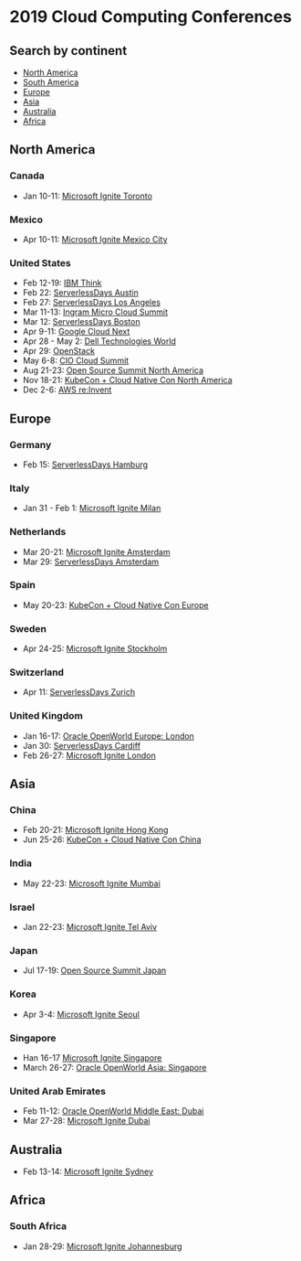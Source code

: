 # 2019 Cloud Computing Conferences

## Search by continent

- [North America](#north-america)
- [South America](#south-america)
- [Europe](#europe)
- [Asia](#asia)
- [Australia](#australia)
- [Africa](#africa)

## North America

### Canada

- Jan 10-11: [Microsoft Ignite Toronto](https://www.microsoft.com/en-ca/ignite-the-tour/toronto)

### Mexico

- Apr 10-11: [Microsoft Ignite Mexico City](https://www.microsoft.com/es-mx/ignite-the-tour/mexico-city)

### United States

- Feb 12-19: [IBM Think](https://www.ibm.com/events/think/)
- Feb 22: [ServerlessDays Austin](https://atx.serverlessdays.io/)
- Feb 27: [ServerlessDays Los Angeles](https://serverlessdays.la/)
- Mar 11-13: [Ingram Micro Cloud Summit](https://www.channele2e.com/event/ingram-micro-cloud-summit-2019-conference-dates-location/)
- Mar 12: [ServerlessDays Boston](https://boston.serverlessdays.io/)
- Apr 9-11: [Google Cloud Next](https://cloud.google.com/)
- Apr 28 - May 2: [Dell Technologies World](https://www.delltechnologiesworld.com/agenda.htm)
- Apr 29: [OpenStack](https://www.openstack.org/summit/denver-2019/)
- May 6-8: [CIO Cloud Summit](https://ciocloudsummit.com/)
- Aug 21-23: [Open Source Summit North America](https://events.linuxfoundation.org/upcoming-events/)
- Nov 18-21: [KubeCon + Cloud Native Con North America](https://events.linuxfoundation.org/events/kubecon-cloudnativecon-north-america-2019/)
- Dec 2-6: [AWS re:Invent](https://reinvent.awsevents.com/)

## Europe

### Germany

- Feb 15: [ServerlessDays Hamburg](https://hamburg.serverlessdays.io/)

### Italy

- Jan 31 - Feb 1: [Microsoft Ignite Milan](https://www.microsoft.com/it-it/ignite-the-tour/milan)

### Netherlands

- Mar 20-21: [Microsoft Ignite Amsterdam](https://www.microsoft.com/nl-nl/ignite-the-tour/amsterdam)
- Mar 29: [ServerlessDays Amsterdam](https://serverlessdays.amsterdam/)

### Spain

- May 20-23: [KubeCon + Cloud Native Con Europe](https://events.linuxfoundation.org/events/kubecon-cloudnativecon-europe-2019/)

### Sweden

- Apr 24-25: [Microsoft Ignite Stockholm](https://www.microsoft.com/sv-se/ignite-the-tour/stockholm)

### Switzerland

- Apr 11: [ServerlessDays Zurich](https://zurich.serverlessdays.io/)

### United Kingdom

- Jan 16-17: [Oracle OpenWorld Europe: London](https://www.oracle.com/uk/openworld/)
- Jan 30: [ServerlessDays Cardiff](https://cardiff.serverlessdays.io/)
- Feb 26-27: [Microsoft Ignite London](https://www.microsoft.com/en-gb/ignite-the-tour/london)

## Asia

### China

- Feb 20-21: [Microsoft Ignite Hong Kong](https://www.microsoft.com/en-hk/ignite-the-tour/hong-kong)
- Jun 25-26: [KubeCon + Cloud Native Con China](https://www.lfasiallc.com/events/kubecon-cloudnativecon-china-2019/)

### India

- May 22-23: [Microsoft Ignite Mumbai](https://www.microsoft.com/en-in/ignite-the-tour/mumbai)

### Israel

- Jan 22-23: [Microsoft Ignite Tel Aviv](https://www.microsoft.com/he-il/ignite-the-tour/tel-aviv)

### Japan

- Jul 17-19: [Open Source Summit Japan](https://events.linuxfoundation.org/events/open-source-summit-japan-2019/)

### Korea

- Apr 3-4: [Microsoft Ignite Seoul](https://www.microsoft.com/ko-kr/ignite-the-tour/seoul)

### Singapore

- Han 16-17 [Microsoft Ignite Singapore](https://www.microsoft.com/en-sg/ignite-the-tour/singapore)
- March 26-27: [Oracle OpenWorld Asia: Singapore](https://www.oracle.com/sg/openworld/)

### United Arab Emirates

- Feb 11-12: [Oracle OpenWorld Middle East: Dubai](https://www.oracle.com/middleeast/openworld/)
- Mar 27-28: [Microsoft Ignite Dubai](https://www.microsoft.com/ar-ae/ignite-the-tour/dubai)

## Australia

- Feb 13-14: [Microsoft Ignite Sydney](https://www.microsoft.com/en-au/ignite-the-tour/sydney)

## Africa

### South Africa

- Jan 28-29: [Microsoft Ignite Johannesburg](https://www.microsoft.com/en-za/ignite-the-tour/johannesburg)
